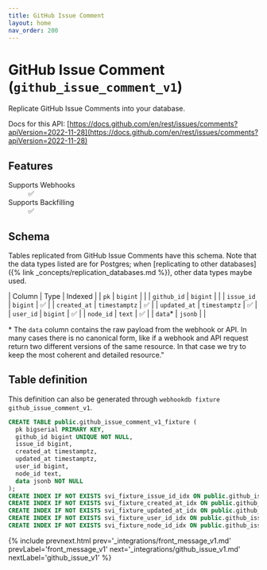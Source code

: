 ```yaml
---
title: GitHub Issue Comment
layout: home
nav_order: 200
---
```


# GitHub Issue Comment (`github_issue_comment_v1`)

Replicate GitHub Issue Comments into your database.

Docs for this API: [https://docs.github.com/en/rest/issues/comments?apiVersion=2022-11-28](https://docs.github.com/en/rest/issues/comments?apiVersion=2022-11-28)

## Features

<dl>
<dt>Supports Webhooks</dt>
<dd>✅</dd>
<dt>Supports Backfilling</dt>
<dd>✅</dd>

</dl>

## Schema

Tables replicated from GitHub Issue Comments have this schema.
Note that the data types listed are for Postgres;
when [replicating to other databases]({% link _concepts/replication_databases.md %}),
other data types maybe used.

| Column | Type | Indexed |
| `pk` | `bigint` |  |
| `github_id` | `bigint` |  |
| `issue_id` | `bigint` | ✅ |
| `created_at` | `timestamptz` | ✅ |
| `updated_at` | `timestamptz` | ✅ |
| `user_id` | `bigint` | ✅ |
| `node_id` | `text` | ✅ |
| `data`* | `jsonb` |  |

<span class="fs-3">* The `data` column contains the raw payload from the webhook or API.
In many cases there is no canonical form, like if a webhook and API request return
two different versions of the same resource.
In that case we try to keep the most coherent and detailed resource."</span>

## Table definition

This definition can also be generated through `webhookdb fixture github_issue_comment_v1`.

```sql
CREATE TABLE public.github_issue_comment_v1_fixture (
  pk bigserial PRIMARY KEY,
  github_id bigint UNIQUE NOT NULL,
  issue_id bigint,
  created_at timestamptz,
  updated_at timestamptz,
  user_id bigint,
  node_id text,
  data jsonb NOT NULL
);
CREATE INDEX IF NOT EXISTS svi_fixture_issue_id_idx ON public.github_issue_comment_v1_fixture (issue_id);
CREATE INDEX IF NOT EXISTS svi_fixture_created_at_idx ON public.github_issue_comment_v1_fixture (created_at);
CREATE INDEX IF NOT EXISTS svi_fixture_updated_at_idx ON public.github_issue_comment_v1_fixture (updated_at);
CREATE INDEX IF NOT EXISTS svi_fixture_user_id_idx ON public.github_issue_comment_v1_fixture (user_id);
CREATE INDEX IF NOT EXISTS svi_fixture_node_id_idx ON public.github_issue_comment_v1_fixture (node_id);
```

{% include prevnext.html prev='_integrations/front_message_v1.md' prevLabel='front_message_v1' next='_integrations/github_issue_v1.md' nextLabel='github_issue_v1' %}
